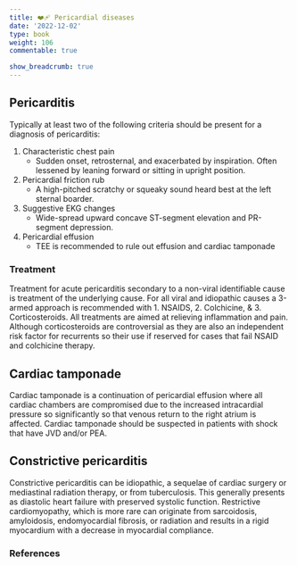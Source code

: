 ```yaml
---
title: ❤️‍🩹 Pericardial diseases
date: '2022-12-02'
type: book
weight: 106
commentable: true

show_breadcrumb: true
---
```



## Pericarditis
Typically at least two of the following criteria should be present for a diagnosis of pericarditis:
1. Characteristic chest pain
    - Sudden onset, retrosternal, and exacerbated by inspiration.  Often lessened by leaning forward or sitting in upright position.
2. Pericardial friction rub
    - A high-pitched scratchy or squeaky sound heard best at the left sternal boarder.
3. Suggestive EKG changes
    - Wide-spread upward concave ST-segment elevation and PR-segment depression.
4. Pericardial effusion
    - TEE is recommended to rule out effusion and cardiac tamponade

### Treatment
Treatment for acute pericarditis secondary to a non-viral identifiable cause is treatment of the underlying cause.  For all viral and idiopathic causes a 3-armed approach is recommended with 1.  NSAIDS, 2. Colchicine, & 3. Corticosteroids.  All treatments are aimed at relieving inflammation and pain.  Although corticosteroids are controversial as they are also an independent risk factor for recurrents so their use if reserved for cases that fail NSAID and colchicine therapy.



## Cardiac tamponade
Cardiac tamponade is a continuation of pericardial effusion where all cardiac chambers are compromised due to the increased intracardial pressure so significantly so that venous return to the right atrium is affected.  Cardiac tamponade should be suspected in patients with shock that have JVD and/or PEA.



## Constrictive pericarditis
Constrictive pericarditis can be idiopathic, a sequelae of cardiac surgery or mediastinal radiation therapy, or from tuberculosis.  This generally presents as diastolic heart failure with preserved systolic function.  Restrictive cardiomyopathy, which is more rare can originate from sarcoidosis, amyloidosis, endomyocardial fibrosis, or radiation and results in a rigid myocardium with a decrease in myocardial compliance.



### References

[^1]: <span style="color:blue">Barash PG, Cullen BF, Stoelting RK, Cahalan MK, Stock MC, Ortega R, Sharar SR, Holt NF, eds. Clinical Anesthesia. 8th edition. Wolters Kluwer; 2017.</span>
[^2]: <span style="color:purple">Chestnut DH, Wong CA, Tsen LC, Ngan Kee WD, Beilin Y, Mhyre JM, Bateman BT, eds. 6th edition. Elsevier; 2020.</span>
[^3]: <span style="color:pink">Coté CJ, Lerman J, Anderson BJ. Coté and Lerman's A Practice of Anesthesia for Infants and Children. 6th edition. Elsevier; 2018.</span>
[^4]: <span style="color:brown">Ehrenwerth J, Eisenkraft J, Berry J, eds. Anesthesia Equipment: Principles and Applications. 3rd edition. Elsevier; 2020.</span>
[^5]: <span style="color:green">Farag E, Mounir-Soliman L, Brown DL. Brown's Atlas of Regional Anesthesia. 6th edition. Elsevier; 2020.</span>
[^6]: <span style="color:red">Flood P, Rathmell JP, Urman RD, eds. Stoelting's Pharmacology & Physiology in Anesthetic Practice. 6th edition. Wolters Kluwer; 2021.</span>
[^7]: <span style="color:yellow">Foster SD, Callahan MF, eds. A Professional Study and Resource Guide for the CRNA. 2nd edition. American Association of Nurse Anesthetists; 2011.</span>
[^8]: <span style="color:orange">Gropper MA, Cohen NH, Eriksson LI, Fleisher LA, Leslie K, Wiener-Kronish JP, eds. Miller's Anesthesia (Vols. 1-2). 9th edition. Elsevier; 2019.</span>
[^9]: <span style="color:indigo">Rosenblatt WH, Popescu WM. Master Techniques in Upper and Lower Airway Management. Wolters Kluwer (LWW); 2015.</span>
[^10]: <span style="color:teal">Hall JE, Hall ME. Guyton and Hall Textbook of Medical Physiology. 14th edition. Elsevier; 2020.</span>
[^11]: <span style="color:maroon">Hines RL, Jones SB, eds. Stoelting's Anesthesia and Co-existing Disease. 8th edition. Elsevier; 2021.</span>
[^12]: <span style="color:aquamarine">Jaffe RA, Schmiesing CA, Golianu B. Anesthesiologist's Manual of Surgical Procedures. 6th ed. Wolters Kluwer; 2020.</span>
[^13]: <span style="color:darkgreen">Nagelhout JJ, Elisha S, Heiner JS, eds. Nurse Anesthesia. 7th edition. Elsevier; 2020.</span>
